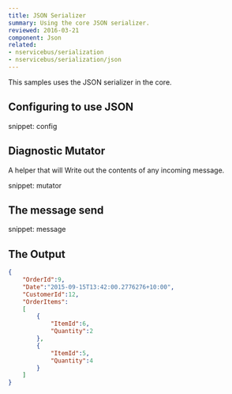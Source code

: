 ```yaml
---
title: JSON Serializer
summary: Using the core JSON serializer.
reviewed: 2016-03-21
component: Json
related:
- nservicebus/serialization
- nservicebus/serialization/json
---
```


This samples uses the JSON serializer in the core.

## Configuring to use JSON

snippet: config


## Diagnostic Mutator

A helper that will Write out the contents of any incoming message.

snippet: mutator


## The message send

snippet: message
 

## The Output

```json
{
	"OrderId":9,
	"Date":"2015-09-15T13:42:00.2776276+10:00",
	"CustomerId":12,
	"OrderItems":
	[
		{
			"ItemId":6,
			"Quantity":2
		},
		{
			"ItemId":5,
			"Quantity":4
		}
	]
}
```